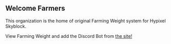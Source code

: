 ## Welcome Farmers

This organization is the home of original Farming Weight system for Hypixel Skyblock.

View Farming Weight and add the Discord Bot from [the site!](https://elitebot.dev)
